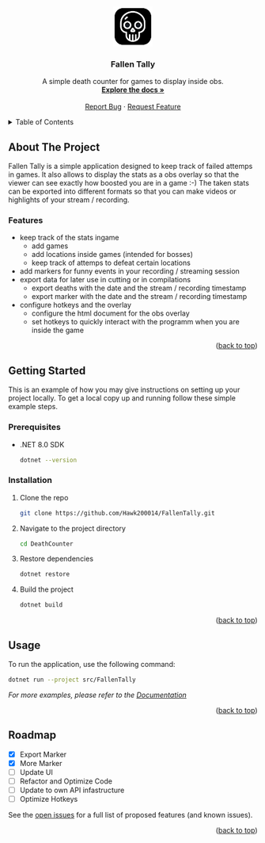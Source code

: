 <a id="readme-top"></a>
﻿<!-- PROJECT LOGO -->
<div align="center">
  <a href="https://github.com/Hawk200014/FallenTally">
    <img src="FallenTallyAvalon\Assets\Icons\AppIcon.png" alt="Logo" width="80" height="80">
  </a>

  <h3 align="center">Fallen Tally</h3>

  <p align="center">
    A simple death counter for games to display inside obs.
    <br />
    <a href="https://github.com/Hawk200014/FallenTally"><strong>Explore the docs »</strong></a>
    <br />
    <br />
    <a href="https://github.com/Hawk200014/FallenTally/issues/new?labels=bug&template=bug-report---.md">Report Bug</a>
    &middot;
    <a href="https://github.com/Hawk200014/FallenTally/issues/new?labels=enhancement&template=feature-request---.md">Request Feature</a>
  </p>
</div>

<!-- TABLE OF CONTENTS -->
<details>
  <summary>Table of Contents</summary>
  <ol>
    <li>
      <a href="#about-the-project">About The Project</a>
    </li>
    <li>
      <a href="#getting-started">Getting Started</a>
      <ul>
        <li><a href="#prerequisites">Prerequisites</a></li>
        <li><a href="#installation">Installation</a></li>
      </ul>
    </li>
    <li><a href="#usage">Usage</a></li>
    <li><a href="#roadmap">Roadmap</a></li>
  </ol>
</details>

<!-- ABOUT THE PROJECT -->
## About The Project

Fallen Tally is a simple application designed to keep track of failed attemps in games.
It also allows to display the stats as a obs overlay so that the viewer can see exactly how boosted you are in a game :-)
The taken stats can be exported into different formats so that you can make videos or highlights of your stream / recording.

### Features

- keep track of the stats ingame
  - add games
  - add locations inside games (intended for bosses)
  - keep track of attemps to defeat certain locations
- add markers for funny events in your recording / streaming session
- export data for later use in cutting or in compilations
  - export deaths with the date and the stream / recording timestamp
  - export marker with the date and the stream / recording timestamp
- configure hotkeys and the overlay
  - configure the html document for the obs overlay
  - set hotkeys to quickly interact with the programm when you are inside the game

<p align="right">(<a href="#readme-top">back to top</a>)</p>

<!-- GETTING STARTED -->
## Getting Started

This is an example of how you may give instructions on setting up your project locally.
To get a local copy up and running follow these simple example steps.

### Prerequisites

* .NET 8.0 SDK
  ```sh
  dotnet --version
  ```

### Installation

1. Clone the repo
   ```sh
   git clone https://github.com/Hawk200014/FallenTally.git
   ```
2. Navigate to the project directory
   ```sh
   cd DeathCounter
   ```
3. Restore dependencies
   ```sh
   dotnet restore
   ```
4. Build the project
   ```sh
   dotnet build
   ```

<p align="right">(<a href="#readme-top">back to top</a>)</p>

<!-- USAGE EXAMPLES -->
## Usage

To run the application, use the following command:
```sh
dotnet run --project src/FallenTally
```

_For more examples, please refer to the [Documentation](https://example.com)_

<p align="right">(<a href="#readme-top">back to top</a>)</p>

<!-- ROADMAP -->
## Roadmap

- [X] Export Marker
- [X] More Marker
- [ ] Update UI
- [ ] Refactor and Optimize Code
- [ ] Update to own API infastructure
- [ ] Optimize Hotkeys

See the [open issues](https://github.com/Hawk200014/FallenTally/issues) for a full list of proposed features (and known issues).

<p align="right">(<a href="#readme-top">back to top</a>)</p>
